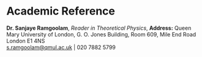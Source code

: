# 

# Academic Reference

**Dr. Sanjaye Ramgoolam**, *Reader in Theoretical Physics*, **Address:** Queen Mary University of London, G. O. Jones Building, Room 609, Mile End Road London E1 4NS\
s.ramgoolam@qmul.ac.uk | 020 7882 5799
